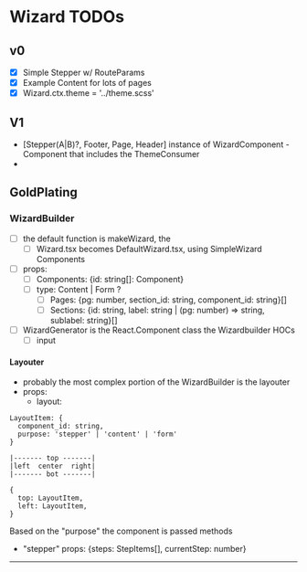 # Wizard TODOs

## v0

- [x] Simple Stepper w/ RouteParams
- [x] Example Content for lots of pages
- [x] Wizard.ctx.theme = '../theme.scss'

## V1

- [Stepper(A|B)?, Footer, Page, Header] instance of WizardComponent - Component that includes the ThemeConsumer
- 

## GoldPlating

### WizardBuilder

- [ ] the default function is makeWizard, the
  - [ ] Wizard.tsx becomes DefaultWizard.tsx, using SimpleWizard Components
- [ ] props:
  - [ ] Components: {id: string[]: Component}
  - [ ] type: Content | Form ?
    - [ ] Pages: {pg: number, section_id: string, component_id: string}[]
    - [ ] Sections: {id: string, label: string | (pg: number) => string, sublabel: string}[]
- [ ] WizardGenerator is the React.Component class the Wizardbuilder HOCs
  - [ ] input

#### Layouter

- probably the most complex portion of the WizardBuilder is the layouter
- props:
  - layout:

```text
LayoutItem: {
  component_id: string,
  purpose: 'stepper' | 'content' | 'form'
}

|------- top -------|
|left  center  right|
|------- bot -------|

{
  top: LayoutItem,
  left: LayoutItem,
}
```

Based on the "purpose" the component is passed methods

- "stepper" props: {steps: StepItems[], currentStep: number}
****